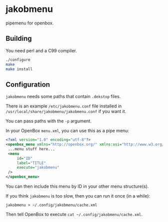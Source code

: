 jakobmenu
=========

pipemenu for openbox.

Building
--------

You need perl and a C99 compiler.

```sh
./configure
make
make install
```

Configuration
-------------

`jakobmenu` needs some paths that contain `.dekstop` files.

There is an example `/etc/jakobmenu.conf` file installed in `/usr/local/share/jakobmenu/jakobmenu.conf` if you want it.

You can pass paths with the `-p` argument.

In your OpenBox `menu.xml`, you can use this as a pipe menu:

```xml
<?xml version="1.0" encoding="utf-8"?>
<openbox_menu xmlns="http://openbox.org/" xmlns:xsi="http://www.w3.org/2001/XMLSchema-instance" xsi:schemaLocation="http://openbox.org/ file:///usr/share/openbox/menu.xsd">
 ...menu stuff here...
 <menu
     id="ID"
     label="TITLE"
     execute="jakobmenu"
 />
</openbox_menu>
```

You can then include this menu by ID in your other menu structure(s).

If you think `jakobmenu` is too slow, then you can run it once (in a while):

```
jakobmenu > ~/.config/jakobmenu/cache.xml
```

Then tell OpenBox to execute `cat ~/.config/jakobmenu/cache.xml`.
